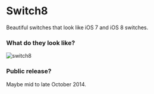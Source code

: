 Switch8
=======

Beautiful switches that look like iOS 7 and iOS 8 switches.

### What do they look like?
![switch8](http://i.imgur.com/8WNMXgG.png)

### Public release?
Maybe mid to late October 2014.
